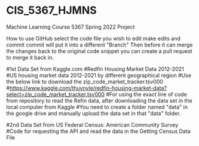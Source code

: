 # CIS_5367_HJMNS
Machine Learning Course 5367 Spring 2022 Project


How to use GitHub
select the code file you wish to edit
make edits and commit
commit will put it into a different "Branch" Then before it can merge the changes back to the original code snippet you can create a pull request to merge it back in.

#1st Data Set from Kaggle.com
#Redfin Housing Market Data 2012-2021
#US housing market data 2012-2021 by different geographical region
#Use the below link to download the zip_code_market_tracker.tsv000
#https://www.kaggle.com/thuynyle/redfin-housing-market-data?select=zip_code_market_tracker.tsv000
#For using the exact line of code from repository to read the Refin data, after downloading the data set in the local computer from Kaggle
#You need to create a folder named "data" in the google drive and manually upload the data set in that "data" folder.

#2nd Data Set from US Federal Census: American Community Survey
#Code for requesting the API and read the data in the Getting Census Data File
